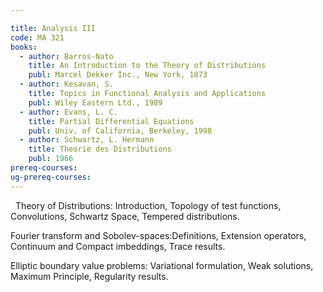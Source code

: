 ```yaml
---

title: Analysis III
code: MA 321
books:
  - author: Barros-Nato 
    title: An Introduction to the Theory of Distributions
    publ: Marcel Dekker Inc., New York, 1873
  - author: Kesavan, S.
    title: Topics in Functional Analysis and Applications
    publ: Wiley Eastern Ltd., 1989
  - author: Evans, L. C.
    title: Partial Differential Equations
    publ: Univ. of California, Berkeley, 1998
  - author: Schwartz, L. Hermann
    title: Theorie des Distributions
    publ: 1966
prereq-courses: 
ug-prereq-courses: 
---
```


 
Theory of Distributions: Introduction, Topology of test functions,
Convolutions, Schwartz Space, Tempered distributions.

Fourier transform and Sobolev-spaces:Definitions, Extension operators,
Continuum and Compact imbeddings, Trace results.

Elliptic boundary value problems: Variational formulation, Weak solutions,
Maximum Principle, Regularity results.

